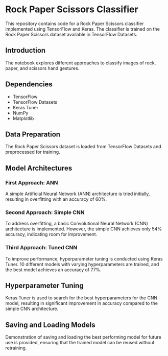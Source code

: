 # Rock Paper Scissors Classifier

This repository contains code for a Rock Paper Scissors classifier implemented using TensorFlow and Keras. The classifier is trained on the Rock Paper Scissors dataset available in TensorFlow Datasets.

## Introduction

The notebook explores different approaches to classify images of rock, paper, and scissors hand gestures.

## Dependencies

- TensorFlow
- TensorFlow Datasets
- Keras Tuner
- NumPy
- Matplotlib

## Data Preparation

The Rock Paper Scissors dataset is loaded from TensorFlow Datasets and preprocessed for training.

## Model Architectures

### First Approach: ANN

A simple Artificial Neural Network (ANN) architecture is tried initially, resulting in overfitting with an accuracy of 60%.

### Second Approach: Simple CNN

To address overfitting, a basic Convolutional Neural Network (CNN) architecture is implemented. However, the simple CNN achieves only 54% accuracy, indicating room for improvement.

### Third Approach: Tuned CNN

To improve performance, hyperparameter tuning is conducted using Keras Tuner. 10 different models with varying hyperparameters are trained, and the best model achieves an accuracy of 77%.

## Hyperparameter Tuning

Keras Tuner is used to search for the best hyperparameters for the CNN model, resulting in significant improvement in accuracy compared to the simple CNN architecture.

## Saving and Loading Models

Demonstration of saving and loading the best performing model for future use is provided, ensuring that the trained model can be reused without retraining.
